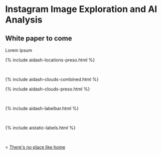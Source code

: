 # Instagram Image Exploration and AI Analysis



## White paper to come

Lorem ipsum
  
  
  {% include aidash-locations-preso.html %}

  &nbsp; &nbsp; &nbsp; &nbsp;
 
 
  {% include aidash-clouds-combined.html %} 

  {% include aidash-clouds-preso.html %} 
 
  &nbsp; &nbsp; &nbsp; &nbsp;
  
  
  {% include aidash-labelbar.html %} 
  
  &nbsp; &nbsp; &nbsp; &nbsp;

  
  {% include aistatic-labels.html %} 

  &nbsp; &nbsp; &nbsp; &nbsp;
  

< [There's no place like home](./index.md)
